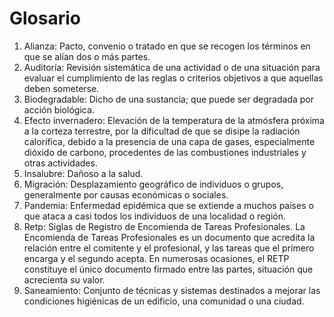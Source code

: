 # Glosario

1. Alianza: Pacto, convenio o tratado en que se recogen los términos en que se alían dos o más partes.
2. Auditoría: Revisión sistemática de una actividad o de una situación para evaluar el cumplimiento de las reglas o criterios objetivos a que aquellas deben someterse.
3. Biodegradable: Dicho de una sustancia; que puede ser degradada por acción biológica.
4. Efecto invernadero: Elevación de la temperatura de la atmósfera próxima a la corteza terrestre, por la dificultad de que se disipe la radiación calorífica, debido a la presencia de una capa de gases, especialmente dióxido de carbono, procedentes de las combustiones industriales y otras actividades.
5. Insalubre: Dañoso a la salud.
6. Migración: Desplazamiento geográfico de individuos o grupos, generalmente por causas económicas o sociales.
7. Pandemia: Enfermedad epidémica que se extiende a muchos países o que ataca a casi todos los individuos de una localidad o región.
8. Retp: Siglas de Registro de Encomienda de Tareas Profesionales. La Encomienda de Tareas Profesionales es un documento que acredita la relación entre el comitente y el profesional, y las tareas que el primero encarga y el segundo acepta. En numerosas ocasiones, el RETP constituye el único documento firmado entre las partes, situación que acrecienta su valor.
9. Saneamiento: Conjunto de técnicas y sistemas destinados a mejorar las condiciones higiénicas de un edificio, una comunidad o una ciudad.
